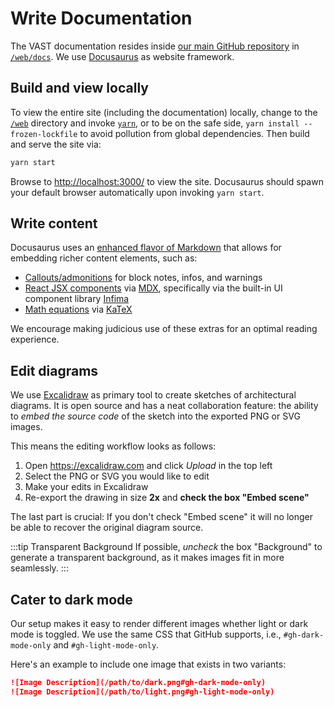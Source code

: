 # Write Documentation

The VAST documentation resides inside [our main GitHub
repository](https://github.com/tenzir/vast) in
[`/web/docs`](https://github.com/tenzir/vast/tree/master/web/docs).
We use [Docusaurus](https://docusaurus.io/) as website framework.

## Build and view locally

To view the entire site (including the documentation) locally,
change to the [`/web`](https://github.com/tenzir/vast/tree/master/web/)
directory and invoke [`yarn`](https://yarnpkg.com/), or to be on the safe side,
`yarn install --frozen-lockfile` to avoid pollution from global dependencies.
Then build and serve the site via:

```bash
yarn start
```

Browse to <http://localhost:3000/> to view the site. Docusaurus should spawn
your default browser automatically upon invoking `yarn start`.

## Write content

Docusaurus uses an [enhanced flavor of
Markdown](https://docusaurus.io/docs/markdown-features) that allows for
embedding richer content elements, such as:

- [Callouts/admonitions](https://docusaurus.io/docs/markdown-features/admonitions)
  for block notes, infos, and warnings
- [React JSX components](https://docusaurus.io/docs/markdown-features/react) via
  [MDX](https://mdxjs.com/), specifically via the built-in UI component library
  [Infima](https://infima.dev/)
- [Math equations](https://docusaurus.io/docs/markdown-features/math-equations)
  via [KaTeX](https://katex.org/)

We encourage making judicious use of these extras for an optimal reading
experience.

## Edit diagrams

We use [Excalidraw](https://excalidraw.com) as primary tool to create sketches
of architectural diagrams. It is open source and has a neat collaboration
feature: the ability to *embed the source code* of the sketch into the exported
PNG or SVG images.

This means the editing workflow looks as follows:

1. Open <https://excalidraw.com> and click *Upload* in the top left
2. Select the PNG or SVG you would like to edit
3. Make your edits in Excalidraw
4. Re-export the drawing in size **2x** and **check the box "Embed scene"**

The last part is crucial: If you don't check "Embed scene" it will no longer be
able to recover the original diagram source.

:::tip Transparent Background
If possible, *uncheck* the box "Background" to generate a transparent
background, as it makes images fit in more seamlessly.
:::

## Cater to dark mode

Our setup makes it easy to render different images whether light or dark mode is
toggled. We use the same CSS that GitHub supports, i.e., `#gh-dark-mode-only`
and `#gh-light-mode-only`.

Here's an example to include one image that exists in two variants:

```markdown
![Image Description](/path/to/dark.png#gh-dark-mode-only)
![Image Description](/path/to/light.png#gh-light-mode-only)
```
